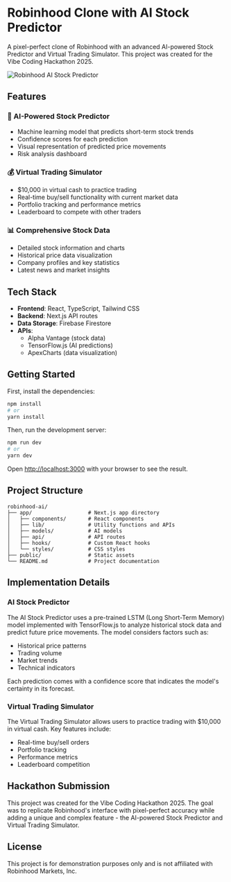 # Robinhood Clone with AI Stock Predictor

A pixel-perfect clone of Robinhood with an advanced AI-powered Stock Predictor and Virtual Trading Simulator. This project was created for the Vibe Coding Hackathon 2025.

![Robinhood AI Stock Predictor](https://github.com/yourusername/robinhood-ai/raw/main/public/screenshot.png)

## Features

### 🔮 AI-Powered Stock Predictor
- Machine learning model that predicts short-term stock trends
- Confidence scores for each prediction
- Visual representation of predicted price movements
- Risk analysis dashboard

### 💰 Virtual Trading Simulator
- $10,000 in virtual cash to practice trading
- Real-time buy/sell functionality with current market data
- Portfolio tracking and performance metrics
- Leaderboard to compete with other traders

### 📊 Comprehensive Stock Data
- Detailed stock information and charts
- Historical price data visualization
- Company profiles and key statistics
- Latest news and market insights

## Tech Stack

- **Frontend**: React, TypeScript, Tailwind CSS
- **Backend**: Next.js API routes
- **Data Storage**: Firebase Firestore
- **APIs**: 
  - Alpha Vantage (stock data)
  - TensorFlow.js (AI predictions)
  - ApexCharts (data visualization)

## Getting Started

First, install the dependencies:

```bash
npm install
# or
yarn install
```

Then, run the development server:

```bash
npm run dev
# or
yarn dev
```

Open [http://localhost:3000](http://localhost:3000) with your browser to see the result.

## Project Structure

```
robinhood-ai/
├── app/                  # Next.js app directory
│   ├── components/       # React components
│   ├── lib/              # Utility functions and APIs
│   ├── models/           # AI models
│   ├── api/              # API routes
│   ├── hooks/            # Custom React hooks
│   └── styles/           # CSS styles
├── public/               # Static assets
└── README.md             # Project documentation
```

## Implementation Details

### AI Stock Predictor

The AI Stock Predictor uses a pre-trained LSTM (Long Short-Term Memory) model implemented with TensorFlow.js to analyze historical stock data and predict future price movements. The model considers factors such as:

- Historical price patterns
- Trading volume
- Market trends
- Technical indicators

Each prediction comes with a confidence score that indicates the model's certainty in its forecast.

### Virtual Trading Simulator

The Virtual Trading Simulator allows users to practice trading with $10,000 in virtual cash. Key features include:

- Real-time buy/sell orders
- Portfolio tracking
- Performance metrics
- Leaderboard competition

## Hackathon Submission

This project was created for the Vibe Coding Hackathon 2025. The goal was to replicate Robinhood's interface with pixel-perfect accuracy while adding a unique and complex feature - the AI-powered Stock Predictor and Virtual Trading Simulator.

## License

This project is for demonstration purposes only and is not affiliated with Robinhood Markets, Inc.
